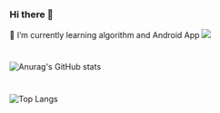 ### Hi there 👋
🌱 I’m currently learning algorithm and Android App
<img src="https://img.shields.io/badge/python-071D49?style=plastic&logo=About.me&logoColor=00A98F"/>
#

![Anurag's GitHub stats](https://github-readme-stats.vercel.app/api?username=jiyoungzero&show_icons=true&theme=radical)
#
![Top Langs](https://github-readme-stats.vercel.app/api/top-langs/?username=jiyoungzero&layout=compact&theme=tokyonight)
            
<!--
**jiyoungzero/jiyoungzero** is a ✨ _special_ ✨ repository because its `README.md` (this file) appears on your GitHub profile.

Here are some ideas to get you started:

- 🔭 I’m currently working on ...
- 🌱 I’m currently learning algorithm and Adroid App
- 👯 I’m looking to collaborate on ...
- 🤔 I’m looking for help with ...
- 💬 Ask me about ...
- 📫 How to reach me: ...
- 😄 Pronouns: ...
- ⚡ Fun fact: ...
-->
